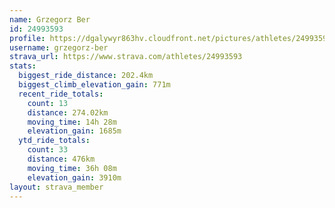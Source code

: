 ```yaml
---
name: Grzegorz Ber
id: 24993593
profile: https://dgalywyr863hv.cloudfront.net/pictures/athletes/24993593/7453165/11/large.jpg
username: grzegorz-ber
strava_url: https://www.strava.com/athletes/24993593
stats:
  biggest_ride_distance: 202.4km
  biggest_climb_elevation_gain: 771m
  recent_ride_totals:
    count: 13
    distance: 274.02km
    moving_time: 14h 28m
    elevation_gain: 1685m
  ytd_ride_totals:
    count: 33
    distance: 476km
    moving_time: 36h 08m
    elevation_gain: 3910m
layout: strava_member
--- 
```

